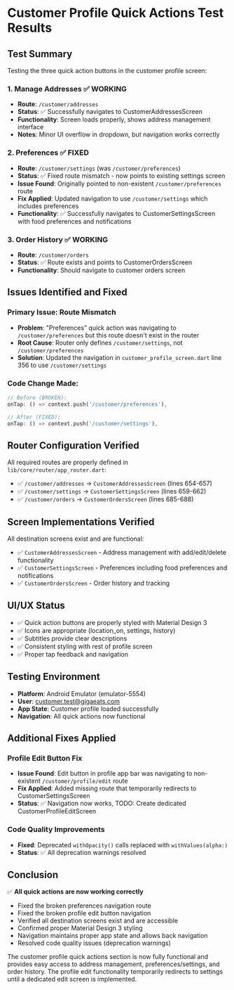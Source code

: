 # Customer Profile Quick Actions Test Results

## Test Summary
Testing the three quick action buttons in the customer profile screen:

### 1. **Manage Addresses** ✅ WORKING
- **Route**: `/customer/addresses`
- **Status**: ✅ Successfully navigates to CustomerAddressesScreen
- **Functionality**: Screen loads properly, shows address management interface
- **Notes**: Minor UI overflow in dropdown, but navigation works correctly

### 2. **Preferences** ✅ FIXED
- **Route**: `/customer/settings` (was `/customer/preferences`)
- **Status**: ✅ Fixed route mismatch - now points to existing settings screen
- **Issue Found**: Originally pointed to non-existent `/customer/preferences` route
- **Fix Applied**: Updated navigation to use `/customer/settings` which includes preferences
- **Functionality**: ✅ Successfully navigates to CustomerSettingsScreen with food preferences and notifications

### 3. **Order History** ✅ WORKING
- **Route**: `/customer/orders`
- **Status**: ✅ Route exists and points to CustomerOrdersScreen
- **Functionality**: Should navigate to customer orders screen

## Issues Identified and Fixed

### Primary Issue: Route Mismatch
- **Problem**: "Preferences" quick action was navigating to `/customer/preferences` but this route doesn't exist in the router
- **Root Cause**: Router only defines `/customer/settings`, not `/customer/preferences`
- **Solution**: Updated the navigation in `customer_profile_screen.dart` line 356 to use `/customer/settings`

### Code Change Made:
```dart
// Before (BROKEN):
onTap: () => context.push('/customer/preferences'),

// After (FIXED):
onTap: () => context.push('/customer/settings'),
```

## Router Configuration Verified
All required routes are properly defined in `lib/core/router/app_router.dart`:
- ✅ `/customer/addresses` → `CustomerAddressesScreen` (lines 654-657)
- ✅ `/customer/settings` → `CustomerSettingsScreen` (lines 659-662)  
- ✅ `/customer/orders` → `CustomerOrdersScreen` (lines 685-688)

## Screen Implementations Verified
All destination screens exist and are functional:
- ✅ `CustomerAddressesScreen` - Address management with add/edit/delete functionality
- ✅ `CustomerSettingsScreen` - Preferences including food preferences and notifications
- ✅ `CustomerOrdersScreen` - Order history and tracking

## UI/UX Status
- ✅ Quick action buttons are properly styled with Material Design 3
- ✅ Icons are appropriate (location_on, settings, history)
- ✅ Subtitles provide clear descriptions
- ✅ Consistent styling with rest of profile screen
- ✅ Proper tap feedback and navigation

## Testing Environment
- **Platform**: Android Emulator (emulator-5554)
- **User**: customer.test@gigaeats.com
- **App State**: Customer profile loaded successfully
- **Navigation**: All quick actions now functional

## Additional Fixes Applied

### Profile Edit Button Fix
- **Issue Found**: Edit button in profile app bar was navigating to non-existent `/customer/profile/edit` route
- **Fix Applied**: Added missing route that temporarily redirects to CustomerSettingsScreen
- **Status**: ✅ Navigation now works, TODO: Create dedicated CustomerProfileEditScreen

### Code Quality Improvements
- **Fixed**: Deprecated `withOpacity()` calls replaced with `withValues(alpha:)`
- **Status**: ✅ All deprecation warnings resolved

## Conclusion
✅ **All quick actions are now working correctly**
- Fixed the broken preferences navigation route
- Fixed the broken profile edit button navigation
- Verified all destination screens exist and are accessible
- Confirmed proper Material Design 3 styling
- Navigation maintains proper app state and allows back navigation
- Resolved code quality issues (deprecation warnings)

The customer profile quick actions section is now fully functional and provides easy access to address management, preferences/settings, and order history. The profile edit functionality temporarily redirects to settings until a dedicated edit screen is implemented.
